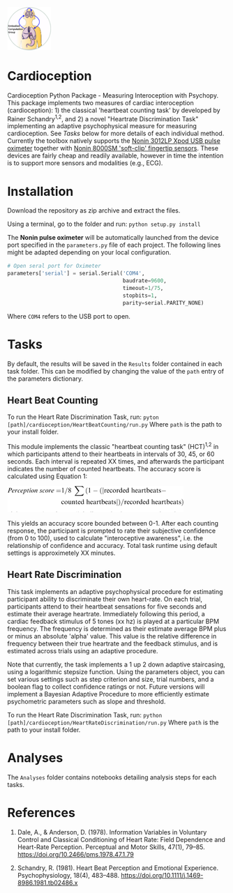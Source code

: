 <img src= "images/LabLogov2.jpg" width="100">

# Cardioception

Cardioception Python Package - Measuring Interoception with Psychopy. This package implements two   measures of cardiac interoception (cardioception): 1) the classical 'heartbeat counting task' by developed by Rainer Schandry<sup>1,2</sup>, and 2) a novel "Heartrate Discrimination Task" implementing an adaptive psychophysical measure for measuring cardioception. See *Tasks* below for more details of each individual method. Currently the toolbox natively supports the [Nonin 3012LP Xpod USB pulse oximeter](https://www.nonin.com/products/xpod/) together with [Nonin 8000SM 'soft-clip' fingertip sensors](https://www.nonin.com/products/8000s/). These devices are fairly cheap and readily available, however in time the intention is to support more sensors and modalities (e.g., ECG).  

# Installation

Download the repository as zip archive and extract the files.

Using a terminal, go to the folder and run:
`python setup.py install`

The **Nonin pulse oximeter** will be automatically launched from the device port specified in the `parameters.py` file of each project. The following lines might be adapted depending on your local configuration.

```python
# Open seral port for Oximeter
parameters['serial'] = serial.Serial('COM4',
                                     baudrate=9600,
                                     timeout=1/75,
                                     stopbits=1,
                                     parity=serial.PARITY_NONE)
```
Where `COM4` refers to the USB port to open.

# Tasks

By default, the results will be saved in the `Results` folder contained in each task folder. This can be modified by changing the value of the `path` entry of the parameters dictionary.

## Heart Beat Counting
[//]: # (nicolas, maybe we can add a figure for each task?)
To run the Heart Rate Discrimination Task, run:
`pyton [path]/cardioception/HeartBeatCounting/run.py`
Where `path` is the path to your install folder.

This module implements the classic "heartbeat counting task" (HCT)<sup>1,2</sup> in which participants attend to their heartbeats in intervals of 30, 45, or 60 seconds. Each interval is repeated XX times, and afterwards the participant indicates the number of counted heartbeats. The accuracy score is calculated using Equation 1:


<img src= "images/iACC.png">

This yields an accuracy score bounded between 0-1. After each counting response, the participant is prompted to rate their subjective confidence (from 0 to 100), used to calculate "interoceptive awareness", i.e. the relationship of confidence and accuracy. Total task runtime using default settings is approximetely XX minutes.

## Heart Rate Discrimination
[//]: # (maybe we can add a figure for each task? - ma)
[//]: # (can you add a brief description of the task and I can edit?- ma)
[//]: # (I think we should add some brief description of the options in the parameters file, similar to a matlab inline function documentation- ma)

This task implements an adaptive psychophysical procedure for estimating participant ability to discriminate their own heart-rate. On each trial, participants attend to their heartbeat sensations for five seconds and estimate their average heartrate. Immediately following this period, a cardiac feedback stimulus of 5 tones (xx hz) is played at a particular BPM frequency. The frequency is determined as their estimate average BPM plus or minus an absolute 'alpha' value. This value is the relative difference in frequency between their true heartrate and the feedback stimulus, and is estimated across trials using an adaptive procedure.

Note that currently, the task implements a 1 up 2 down adaptive staircasing, using a logarithmic stepsize function. Using the parameters object, you can set various settings such as step criterion and size, trial numbers, and a boolean flag to collect confidence ratings or not. Future versions will implement a Bayesian Adaptive Procedure to more efficiently estimate psychometric parameters such as slope and threshold.

To run the Heart Rate Discrimination Task, run:
`python [path]/cardioception/HeartRateDiscrimination/run.py`
Where `path` is the path to your install folder.

# Analyses
[//]: # (nicolas, maybe a short descripton of the analysis and an example figure?)
The `Analyses` folder contains notebooks detailing analysis steps for each tasks.

# References

1. Dale, A., & Anderson, D. (1978). Information Variables in Voluntary Control and Classical Conditioning of Heart Rate: Field Dependence and Heart-Rate Perception. Perceptual and Motor Skills, 47(1), 79–85. https://doi.org/10.2466/pms.1978.47.1.79

2. Schandry, R. (1981). Heart Beat Perception and Emotional Experience. Psychophysiology, 18(4), 483–488. https://doi.org/10.1111/j.1469-8986.1981.tb02486.x
